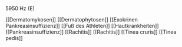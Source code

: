 5950 Hz (E)

[[Dermatomykosen]]
[[Dermatophytosen]]
[[Exokrinen Pankreasinsuffizienz]]
[[Fuß des Athleten]]
[[Hautkrankheiten]]
[[Pankreasinsuffizienz]]
[[Rachitis]]
[[Rachitis]]
[[Tinea cruris]]
[[Tinea pedis]]